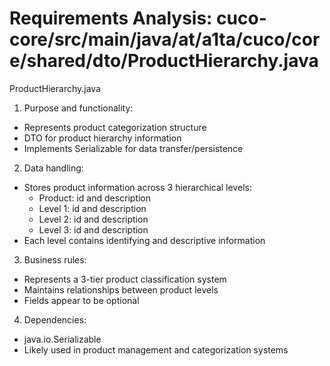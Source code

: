 # Requirements Analysis: cuco-core/src/main/java/at/a1ta/cuco/core/shared/dto/ProductHierarchy.java

ProductHierarchy.java
1. Purpose and functionality:
- Represents product categorization structure
- DTO for product hierarchy information
- Implements Serializable for data transfer/persistence

2. Data handling:
- Stores product information across 3 hierarchical levels:
  - Product: id and description
  - Level 1: id and description
  - Level 2: id and description
  - Level 3: id and description
- Each level contains identifying and descriptive information

3. Business rules:
- Represents a 3-tier product classification system
- Maintains relationships between product levels
- Fields appear to be optional

4. Dependencies:
- java.io.Serializable
- Likely used in product management and categorization systems